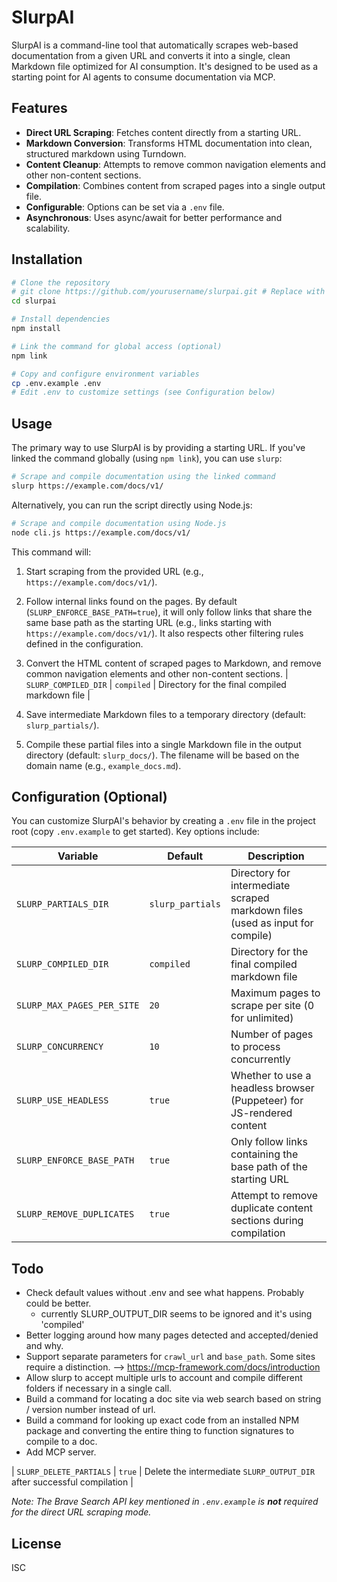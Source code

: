 # SlurpAI

SlurpAI is a command-line tool that automatically scrapes web-based documentation from a given URL and converts it into a single, clean Markdown file optimized for AI consumption. It's designed to be used as a starting point for AI agents to consume documentation via MCP. 

## Features

- **Direct URL Scraping**: Fetches content directly from a starting URL.
- **Markdown Conversion**: Transforms HTML documentation into clean, structured markdown using Turndown.
- **Content Cleanup**: Attempts to remove common navigation elements and other non-content sections.
- **Compilation**: Combines content from scraped pages into a single output file.
- **Configurable**: Options can be set via a `.env` file.
- **Asynchronous**: Uses async/await for better performance and scalability.

## Installation

```bash
# Clone the repository
# git clone https://github.com/yourusername/slurpai.git # Replace with actual repo URL later
cd slurpai

# Install dependencies
npm install

# Link the command for global access (optional)
npm link

# Copy and configure environment variables
cp .env.example .env
# Edit .env to customize settings (see Configuration below)
```

## Usage

The primary way to use SlurpAI is by providing a starting URL. If you've linked the command globally (using `npm link`), you can use `slurp`:

```bash
# Scrape and compile documentation using the linked command
slurp https://example.com/docs/v1/
```

Alternatively, you can run the script directly using Node.js:

```bash
# Scrape and compile documentation using Node.js
node cli.js https://example.com/docs/v1/
```

This command will:
1. Start scraping from the provided URL (e.g., `https://example.com/docs/v1/`).
2. Follow internal links found on the pages. By default (`SLURP_ENFORCE_BASE_PATH=true`), it will only follow links that share the same base path as the starting URL (e.g., links starting with `https://example.com/docs/v1/`). It also respects other filtering rules defined in the configuration.
3. Convert the HTML content of scraped pages to Markdown, and remove common navigation elements and other non-content sections.
| `SLURP_COMPILED_DIR`      | `compiled`      | Directory for the final compiled markdown file                           |

4. Save intermediate Markdown files to a temporary directory (default: `slurp_partials/`).
5. Compile these partial files into a single Markdown file in the output directory (default: `slurp_docs/`). The filename will be based on the domain name (e.g., `example_docs.md`).

## Configuration (Optional)

You can customize SlurpAI's behavior by creating a `.env` file in the project root (copy `.env.example` to get started). Key options include:

| Variable                  | Default         | Description                                                              |
| ------------------------- | --------------- | ------------------------------------------------------------------------ |
| `SLURP_PARTIALS_DIR`      | `slurp_partials`| Directory for intermediate scraped markdown files (used as input for compile) |
| `SLURP_COMPILED_DIR`      | `compiled`      | Directory for the final compiled markdown file                           |
| `SLURP_MAX_PAGES_PER_SITE`| `20`            | Maximum pages to scrape per site (0 for unlimited)                       |
| `SLURP_CONCURRENCY`       | `10`            | Number of pages to process concurrently                                  |
| `SLURP_USE_HEADLESS`      | `true`          | Whether to use a headless browser (Puppeteer) for JS-rendered content    |
| `SLURP_ENFORCE_BASE_PATH` | `true`          | Only follow links containing the base path of the starting URL           |
| `SLURP_REMOVE_DUPLICATES` | `true`          | Attempt to remove duplicate content sections during compilation          |
## Todo

- Check default values without .env and see what happens. Probably could be better.
    - currently SLURP_OUTPUT_DIR seems to be ignored and it's using 'compiled'
- Better logging around how many pages detected and accepted/denied and why.
- Support separate parameters for `crawl_url` and `base_path`. Some sites require a distinction. --> https://mcp-framework.com/docs/introduction
- Allow slurp to accept multiple urls to account and compile different folders if necessary in a single call.
- Build a command for locating a doc site via web search based on string / version number instead of url.
- Build a command for looking up exact code from an installed NPM package and converting the entire thing to function signatures to compile to a doc.
- Add MCP server.


| `SLURP_DELETE_PARTIALS`   | `true`          | Delete the intermediate `SLURP_OUTPUT_DIR` after successful compilation |

*Note: The Brave Search API key mentioned in `.env.example` is **not** required for the direct URL scraping mode.*

## License

ISC

